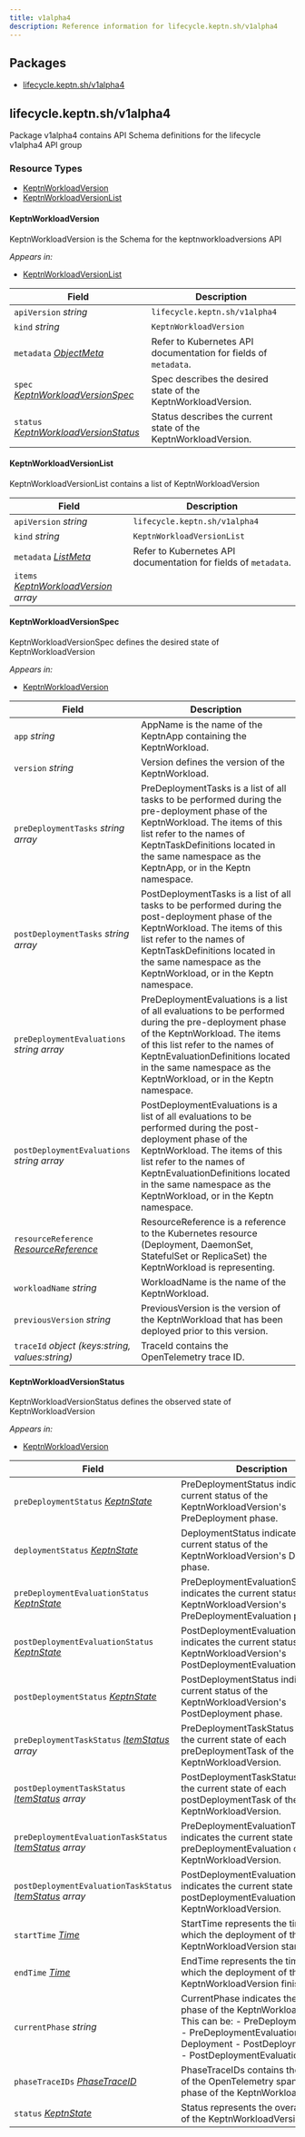```yaml
---
title: v1alpha4
description: Reference information for lifecycle.keptn.sh/v1alpha4
---
```

<!-- markdownlint-disable -->

## Packages
- [lifecycle.keptn.sh/v1alpha4](#lifecyclekeptnshv1alpha4)


## lifecycle.keptn.sh/v1alpha4

Package v1alpha4 contains API Schema definitions for the lifecycle v1alpha4 API group

### Resource Types
- [KeptnWorkloadVersion](#keptnworkloadversion)
- [KeptnWorkloadVersionList](#keptnworkloadversionlist)



#### KeptnWorkloadVersion



KeptnWorkloadVersion is the Schema for the keptnworkloadversions API

_Appears in:_
- [KeptnWorkloadVersionList](#keptnworkloadversionlist)

| Field | Description |
| --- | --- |
| `apiVersion` _string_ | `lifecycle.keptn.sh/v1alpha4`
| `kind` _string_ | `KeptnWorkloadVersion`
| `metadata` _[ObjectMeta](https://kubernetes.io/docs/reference/generated/kubernetes-api/v1.24/#objectmeta-v1-meta)_ | Refer to Kubernetes API documentation for fields of `metadata`. |
| `spec` _[KeptnWorkloadVersionSpec](#keptnworkloadversionspec)_ | Spec describes the desired state of the KeptnWorkloadVersion. |
| `status` _[KeptnWorkloadVersionStatus](#keptnworkloadversionstatus)_ | Status describes the current state of the KeptnWorkloadVersion. |


#### KeptnWorkloadVersionList



KeptnWorkloadVersionList contains a list of KeptnWorkloadVersion



| Field | Description |
| --- | --- |
| `apiVersion` _string_ | `lifecycle.keptn.sh/v1alpha4`
| `kind` _string_ | `KeptnWorkloadVersionList`
| `metadata` _[ListMeta](https://kubernetes.io/docs/reference/generated/kubernetes-api/v1.24/#listmeta-v1-meta)_ | Refer to Kubernetes API documentation for fields of `metadata`. |
| `items` _[KeptnWorkloadVersion](#keptnworkloadversion) array_ |  |


#### KeptnWorkloadVersionSpec



KeptnWorkloadVersionSpec defines the desired state of KeptnWorkloadVersion

_Appears in:_
- [KeptnWorkloadVersion](#keptnworkloadversion)

| Field | Description |
| --- | --- |
| `app` _string_ | AppName is the name of the KeptnApp containing the KeptnWorkload. |
| `version` _string_ | Version defines the version of the KeptnWorkload. |
| `preDeploymentTasks` _string array_ | PreDeploymentTasks is a list of all tasks to be performed during the pre-deployment phase of the KeptnWorkload. The items of this list refer to the names of KeptnTaskDefinitions located in the same namespace as the KeptnApp, or in the Keptn namespace. |
| `postDeploymentTasks` _string array_ | PostDeploymentTasks is a list of all tasks to be performed during the post-deployment phase of the KeptnWorkload. The items of this list refer to the names of KeptnTaskDefinitions located in the same namespace as the KeptnWorkload, or in the Keptn namespace. |
| `preDeploymentEvaluations` _string array_ | PreDeploymentEvaluations is a list of all evaluations to be performed during the pre-deployment phase of the KeptnWorkload. The items of this list refer to the names of KeptnEvaluationDefinitions located in the same namespace as the KeptnWorkload, or in the Keptn namespace. |
| `postDeploymentEvaluations` _string array_ | PostDeploymentEvaluations is a list of all evaluations to be performed during the post-deployment phase of the KeptnWorkload. The items of this list refer to the names of KeptnEvaluationDefinitions located in the same namespace as the KeptnWorkload, or in the Keptn namespace. |
| `resourceReference` _[ResourceReference](../v1alpha3/#resourcereference)_ | ResourceReference is a reference to the Kubernetes resource (Deployment, DaemonSet, StatefulSet or ReplicaSet) the KeptnWorkload is representing. |
| `workloadName` _string_ | WorkloadName is the name of the KeptnWorkload. |
| `previousVersion` _string_ | PreviousVersion is the version of the KeptnWorkload that has been deployed prior to this version. |
| `traceId` _object (keys:string, values:string)_ | TraceId contains the OpenTelemetry trace ID. |


#### KeptnWorkloadVersionStatus



KeptnWorkloadVersionStatus defines the observed state of KeptnWorkloadVersion

_Appears in:_
- [KeptnWorkloadVersion](#keptnworkloadversion)

| Field | Description |
| --- | --- |
| `preDeploymentStatus` _[KeptnState](#keptnstate)_ | PreDeploymentStatus indicates the current status of the KeptnWorkloadVersion's PreDeployment phase. |
| `deploymentStatus` _[KeptnState](#keptnstate)_ | DeploymentStatus indicates the current status of the KeptnWorkloadVersion's Deployment phase. |
| `preDeploymentEvaluationStatus` _[KeptnState](#keptnstate)_ | PreDeploymentEvaluationStatus indicates the current status of the KeptnWorkloadVersion's PreDeploymentEvaluation phase. |
| `postDeploymentEvaluationStatus` _[KeptnState](#keptnstate)_ | PostDeploymentEvaluationStatus indicates the current status of the KeptnWorkloadVersion's PostDeploymentEvaluation phase. |
| `postDeploymentStatus` _[KeptnState](#keptnstate)_ | PostDeploymentStatus indicates the current status of the KeptnWorkloadVersion's PostDeployment phase. |
| `preDeploymentTaskStatus` _[ItemStatus](../v1alpha3/#itemstatus) array_ | PreDeploymentTaskStatus indicates the current state of each preDeploymentTask of the KeptnWorkloadVersion. |
| `postDeploymentTaskStatus` _[ItemStatus](../v1alpha3/#itemstatus) array_ | PostDeploymentTaskStatus indicates the current state of each postDeploymentTask of the KeptnWorkloadVersion. |
| `preDeploymentEvaluationTaskStatus` _[ItemStatus](../v1alpha3/#itemstatus) array_ | PreDeploymentEvaluationTaskStatus indicates the current state of each preDeploymentEvaluation of the KeptnWorkloadVersion. |
| `postDeploymentEvaluationTaskStatus` _[ItemStatus](../v1alpha3/#itemstatus) array_ | PostDeploymentEvaluationTaskStatus indicates the current state of each postDeploymentEvaluation of the KeptnWorkloadVersion. |
| `startTime` _[Time](https://kubernetes.io/docs/reference/generated/kubernetes-api/v1.24/#time-v1-meta)_ | StartTime represents the time at which the deployment of the KeptnWorkloadVersion started. |
| `endTime` _[Time](https://kubernetes.io/docs/reference/generated/kubernetes-api/v1.24/#time-v1-meta)_ | EndTime represents the time at which the deployment of the KeptnWorkloadVersion finished. |
| `currentPhase` _string_ | CurrentPhase indicates the current phase of the KeptnWorkloadVersion. This can be: - PreDeploymentTasks - PreDeploymentEvaluations - Deployment - PostDeploymentTasks - PostDeploymentEvaluations |
| `phaseTraceIDs` _[PhaseTraceID](#phasetraceid)_ | PhaseTraceIDs contains the trace IDs of the OpenTelemetry spans of each phase of the KeptnWorkloadVersion |
| `status` _[KeptnState](#keptnstate)_ | Status represents the overall status of the KeptnWorkloadVersion. |


